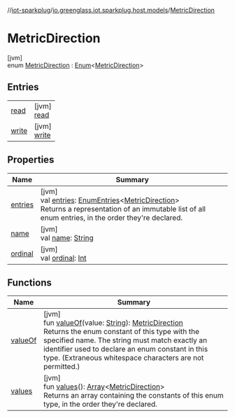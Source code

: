 //[iot-sparkplug](../../../index.md)/[io.greenglass.iot.sparkplug.host.models](../index.md)/[MetricDirection](index.md)

# MetricDirection

[jvm]\
enum [MetricDirection](index.md) : [Enum](https://kotlinlang.org/api/latest/jvm/stdlib/kotlin/-enum/index.html)&lt;[MetricDirection](index.md)&gt;

## Entries

| | |
|---|---|
| [read](read/index.md) | [jvm]<br>[read](read/index.md) |
| [write](write/index.md) | [jvm]<br>[write](write/index.md) |

## Properties

| Name | Summary |
|---|---|
| [entries](entries.md) | [jvm]<br>val [entries](entries.md): [EnumEntries](https://kotlinlang.org/api/latest/jvm/stdlib/kotlin.enums/-enum-entries/index.html)&lt;[MetricDirection](index.md)&gt;<br>Returns a representation of an immutable list of all enum entries, in the order they're declared. |
| [name](write/index.md#-372974862%2FProperties%2F-1216412040) | [jvm]<br>val [name](write/index.md#-372974862%2FProperties%2F-1216412040): [String](https://kotlinlang.org/api/latest/jvm/stdlib/kotlin/-string/index.html) |
| [ordinal](write/index.md#-739389684%2FProperties%2F-1216412040) | [jvm]<br>val [ordinal](write/index.md#-739389684%2FProperties%2F-1216412040): [Int](https://kotlinlang.org/api/latest/jvm/stdlib/kotlin/-int/index.html) |

## Functions

| Name | Summary |
|---|---|
| [valueOf](value-of.md) | [jvm]<br>fun [valueOf](value-of.md)(value: [String](https://kotlinlang.org/api/latest/jvm/stdlib/kotlin/-string/index.html)): [MetricDirection](index.md)<br>Returns the enum constant of this type with the specified name. The string must match exactly an identifier used to declare an enum constant in this type. (Extraneous whitespace characters are not permitted.) |
| [values](values.md) | [jvm]<br>fun [values](values.md)(): [Array](https://kotlinlang.org/api/latest/jvm/stdlib/kotlin/-array/index.html)&lt;[MetricDirection](index.md)&gt;<br>Returns an array containing the constants of this enum type, in the order they're declared. |
